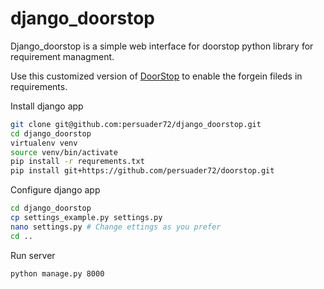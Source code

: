 # django_doorstop

Django_doorstop is a simple web interface for doorstop python library for 
requirement managment.

Use this customized version  of [DoorStop](https://github.com/persuader72/doorstop)
to enable the forgein fileds in requirements.

Install django app

```bash
git clone git@github.com:persuader72/django_doorstop.git
cd django_doorstop
virtualenv venv
source venv/bin/activate
pip install -r requrements.txt
pip install git+https://github.com/persuader72/doorstop.git
```

Configure django app

```bash
cd django_doorstop
cp settings_example.py settings.py
nano settings.py # Change ettings as you prefer
cd ..
```

Run server

```bash
python manage.py 8000
```
